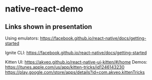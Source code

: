 # native-react-demo

## Links shown in presentation

Using emulators:
https://facebook.github.io/react-native/docs/getting-started

Ignite CLI:
https://facebook.github.io/react-native/docs/getting-started

Kitten UI:
https://akveo.github.io/react-native-ui-kitten/#/home
  Demos:
    https://itunes.apple.com/us/app/kitten-tricks/id1246143230
    https://play.google.com/store/apps/details?id=com.akveo.kittenTricks


